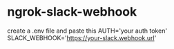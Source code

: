 # ngrok-slack-webhook

create a .env file and paste this
AUTH='your auth token'
SLACK_WEBHOOK='https://your-slack.webhook.url'